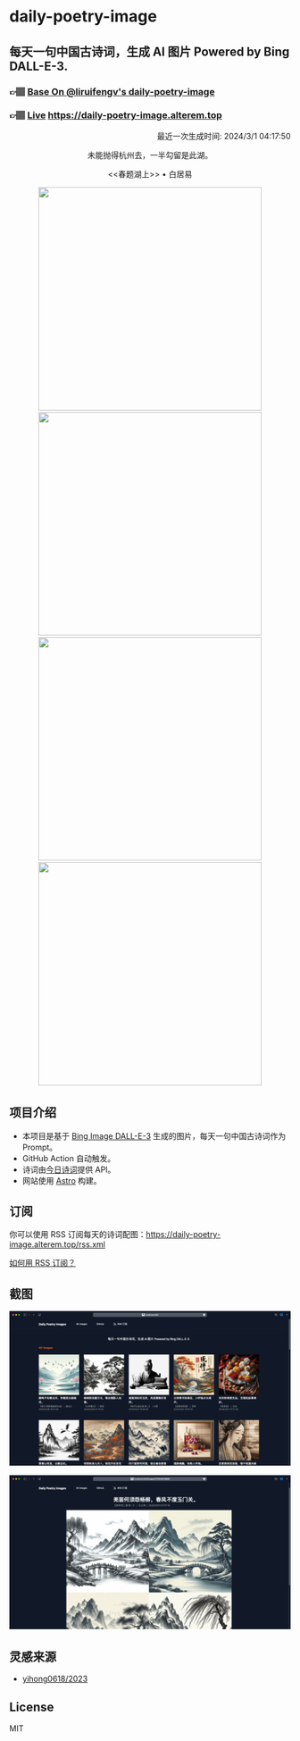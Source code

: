 
# daily-poetry-image

## 每天一句中国古诗词，生成 AI 图片 Powered by Bing DALL-E-3.

### 👉🏽 [Base On @liruifengv's daily-poetry-image](https://github.com/liruifengv/daily-poetry-image)

### 👉🏽 [Live](https://daily-poetry-image.alterem.top/) https://daily-poetry-image.alterem.top

<p align="right">
  最近一次生成时间: 2024/3/1 04:17:50
</p>
<p align="center">
未能抛得杭州去，一半勾留是此湖。
</p>
<p align="center">
<<春题湖上>> • 白居易
</p>
<p align="center">
<img src="https://tse3.mm.bing.net/th/id/OIG3.wKSaTcnQfc7yl7DoJ4GH" height="400" width="400" />
<img src="https://tse4.mm.bing.net/th/id/OIG3.WyHQBkniI59y0qyI01MC" height="400" width="400" />
<img src="https://tse3.mm.bing.net/th/id/OIG3.uh6mMxJrPb7z7dm6.VK3" height="400" width="400" />
<img src="https://tse3.mm.bing.net/th/id/OIG3.qBDWlJ6Gg5XfPk2pQV7n" height="400" width="400" />
</p>

## 项目介绍

-   本项目是基于 [Bing Image DALL-E-3](https://www.bing.com/images/create) 生成的图片，每天一句中国古诗词作为 Prompt。
-   GitHub Action 自动触发。
-   诗词由[今日诗词](https://www.jinrishici.com/)提供 API。
-   网站使用 [Astro](https://astro.build) 构建。

## 订阅

你可以使用 RSS 订阅每天的诗词配图：https://daily-poetry-image.alterem.top/rss.xml

[如何用 RSS 订阅？](https://zhuanlan.zhihu.com/p/55026716)

## 截图

![图片列表](./screenshots/Snipaste_2023-12-28_21-00-26.png)

![图片详情](./screenshots/Snipaste_2023-12-28_21-00-53.png)

## 灵感来源

-   [yihong0618/2023](https://github.com/yihong0618/2023)

## License

MIT
